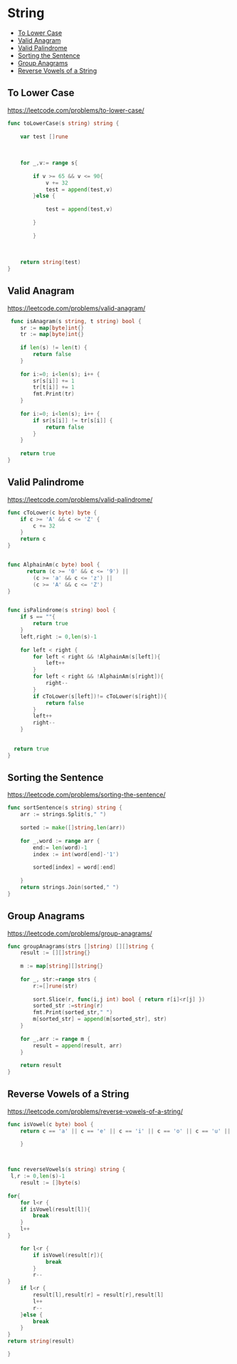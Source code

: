 # String 

+ [To Lower Case](#to-lower-case)
+ [Valid Anagram](#valid-anagram)
+ [Valid Palindrome](#valid-palindrome)
+ [Sorting the Sentence](#sorting-the-sentence)
+ [Group Anagrams](#group-anagrams)
+ [Reverse Vowels of a String](#reverse-vowels-of-a-string)

## To Lower Case

https://leetcode.com/problems/to-lower-case/

```go
func toLowerCase(s string) string {
    
    var test []rune
    
    
    
    for _,v:= range s{
        
        if v >= 65 && v <= 90{
            v += 32
            test = append(test,v)
        }else {
            
            test = append(test,v)
           
        }
       
        }
        
         
    
    return string(test)
}

```

## Valid Anagram

https://leetcode.com/problems/valid-anagram/

```go
 func isAnagram(s string, t string) bool {
    sr := map[byte]int{}
    tr := map[byte]int{}
    
    if len(s) != len(t) {
        return false
    }
    
    for i:=0; i<len(s); i++ {
        sr[s[i]] += 1
        tr[t[i]] += 1
        fmt.Print(tr)
    }
    
    for i:=0; i<len(s); i++ {
        if sr[s[i]] != tr[s[i]] {
            return false
        }
    }
    
    return true
}

```

## Valid Palindrome

https://leetcode.com/problems/valid-palindrome/

```go
func cToLower(c byte) byte {
	if c >= 'A' && c <= 'Z' {
		c += 32
	}
	return c
}


func AlphainAm(c byte) bool {
      return (c >= '0' && c <= '9') ||
        (c >= 'a' && c <= 'z') ||
        (c >= 'A' && c <= 'Z')
}


func isPalindrome(s string) bool {
    if s == ""{
        return true 
    }
    left,right := 0,len(s)-1
    
    for left < right {
        for left < right && !AlphainAm(s[left]){
            left++
        }
        for left < right && !AlphainAm(s[right]){
            right--
        }
        if cToLower(s[left])!= cToLower(s[right]){
            return false 
        }
        left++
        right-- 
    }

   
  return true 
}

```

## Sorting the Sentence

https://leetcode.com/problems/sorting-the-sentence/

```go
func sortSentence(s string) string {
    arr := strings.Split(s," ")
    
    sorted := make([]string,len(arr))
    
    for _,word := range arr {
        end:= len(word)-1
        index := int(word[end]-'1')
        
        sorted[index] = word[:end] 
       
    }
    return strings.Join(sorted," ")
}

```

## Group Anagrams

https://leetcode.com/problems/group-anagrams/

```go
func groupAnagrams(strs []string) [][]string {
    result := [][]string{}
    
    m := map[string][]string{}
    
    for _, str:=range strs {
        r:=[]rune(str)
       
        sort.Slice(r, func(i,j int) bool { return r[i]<r[j] })
        sorted_str :=string(r)
        fmt.Print(sorted_str," ")
        m[sorted_str] = append(m[sorted_str], str)
    }
    
    for _,arr := range m {
        result = append(result, arr)
    }
    
    return result
}

```

## Reverse Vowels of a String

https://leetcode.com/problems/reverse-vowels-of-a-string/

```go
func isVowel(c byte) bool {
    return c == 'a' || c == 'e' || c == 'i' || c == 'o' || c == 'u' || c == 'A' || c == 'E' || c == 'I' || c == 'O' || c == 'U' 
        
    }



func reverseVowels(s string) string {
 l,r := 0,len(s)-1
    result := []byte(s)
    
for{
    for l<r {
    if isVowel(result[l]){
        break
    }
    l++
}

    for l<r {
        if isVowel(result[r]){
            break
        }
        r--
}
    if l<r {
        result[l],result[r] = result[r],result[l]
        l++
        r--
    }else {
        break
    }
}
return string(result)

}

```
